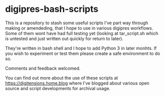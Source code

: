 # digipres-bash-scripts
This is a repository to stash some useful scripts I've part way through making or amendeding, that I hope to use in various digipres workflows. Some of them wont have had full testing yet (looking at tar_script.sh which is untested and just written out quickly for return to later).

They're written in bash shell and I hope to add Python 3 in later monhts. If you wish to experiment or test them please create a safe environment to do so.

Comments and feedback welcomed.

You can find out more about the use of these scripts at https://digitensions.home.blog where I've blogged about various open source and script developments for archival usage.
